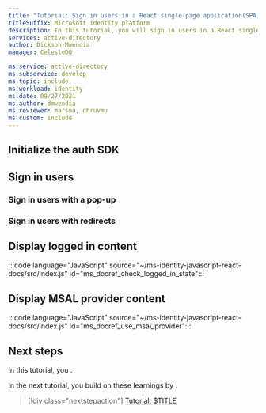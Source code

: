 ```yaml
---
title: "Tutorial: Sign in users in a React single-page application(SPA)"
titleSuffix: Microsoft identity platform
description: In this tutorial, you will sign in users in a React single-page application
services: active-directory
author: Dickson-Mwendia
manager: CelesteDG

ms.service: active-directory
ms.subservice: develop
ms.topic: include
ms.workload: identity
ms.date: 09/27/2021
ms.author: dmwendia
ms.reviewer: marsma, dhruvmu
ms.custom: include
---
```

## Initialize the auth SDK

## Sign in users

### Sign in users with a pop-up

### Sign in users with redirects


## Display logged in content

:::code language="JavaScript" source="~/ms-identity-javascript-react-docs/src/index.js" id="ms_docref_check_logged_in_state":::


## Display MSAL provider content

:::code language="JavaScript" source="~/ms-identity-javascript-react-docs/src/index.js" id="ms_docref_use_msal_provider":::



## Next steps

In this tutorial, you <!-- $TASKS_COMPLETED_AND_LEARNINGS_HERE -->.

In the next tutorial, you build on these learnings by <!-- $TASKS_AND_LEARNINGS_IN_NEXT_TUTORIAL_HERE -->.

> [!div class="nextstepaction"]
> [Tutorial: $TITLE](../../single-page-app-tutorial-04-call-web-api-graph.md)
